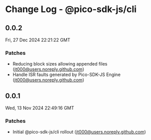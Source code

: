 # Change Log - @pico-sdk-js/cli

<!-- This log was last generated on Fri, 27 Dec 2024 22:21:22 GMT and should not be manually modified. -->

<!-- Start content -->

## 0.0.2

Fri, 27 Dec 2024 22:21:22 GMT

### Patches

- Reducing block sizes allowing appended files (jt000@users.noreply.github.com)
- Handle ISR faults generated by Pico-SDK-JS Engine (jt000@users.noreply.github.com)

## 0.0.1

Wed, 13 Nov 2024 22:49:16 GMT

### Patches

- Initial @pico-sdk-js/cli rollout (jt000@users.noreply.github.com)

